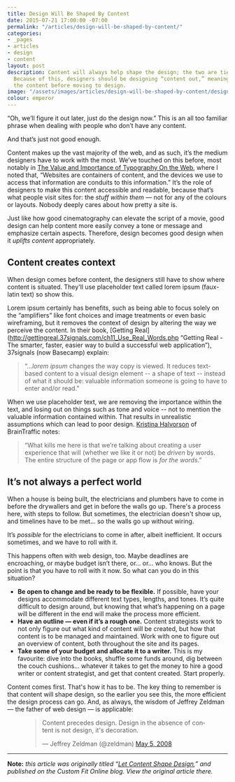 ```yaml
---
title: Design Will Be Shaped By Content
date: 2015-07-21 17:00:00 -07:00
permalink: "/articles/design-will-be-shaped-by-content/"
categories:
- _pages
- articles
- design
- content
layout: post
description: Content will always help shape the design; the two are tied very closely.
  Because of this, designers should be designing “content out,” meaning starting with
  the content before moving to design.
image: "/assets/images/articles/design-will-be-shaped-by-content/design-will-be-shaped-by-content.jpg"
colour: emperor
---
```


“Oh, we’ll figure it out later, just do the design now.” This is an all too familiar phrase when dealing with people who don’t have any content.

And that’s just not good enough.

Content makes up the vast majority of the web, and as such, it’s the medium designers have to work with the most. We’ve touched on this before, most notably in [The Value and Importance of Typography On the Web](writings/value-and-importance-of-typography-on-the-web "Value and Importance of Typography On the Web"), where I noted that, “Websites are containers of content, and the devices we use to access that information are conduits to this information.” It’s the role of designers to make this content accessible and readable, because that’s what people visit sites for: the _stuff within them_ — not for any of the colours or layouts. Nobody deeply cares about how pretty a site is.

Just like how good cinematography can elevate the script of a movie, good design can help content more easily convey a tone or message and emphasize certain aspects. Therefore, design becomes good design when it _uplifts content_ appropriately.

## Content creates context

When design comes before content, the designers still have to show where content is situated. They'll use placeholder text called lorem ipsum (faux-latin text) so show this.

Lorem ipsum certainly has benefits, such as being able to focus solely on the “amplifiers” like font choices and image treatments or even basic wireframing, but it removes the context of design by altering the way we perceive the content. In their book, [Getting Real](http://gettingreal.37signals.com/ch11_Use_Real_Words.php “Getting Real - The smarter, faster, easier way to build a successful web application”), 37signals (now Basecamp) explain:

> “…_lorem ipsum_ changes the way copy is viewed. It reduces text-based content to a visual design element -- a shape of text -- instead of what it should be: valuable information someone is going to have to enter and/or read.”

When we use placeholder text, we are removing the importance within the text, and losing out on things such as tone and voice -- not to mention the valuable information contained within. That results in unrealistic assumptions which can lead to poor design. [Kristina Halvorson](http://www.adaptivepath.com/ideas/death-to-lorem-ipsum-other-adventures-in-content/ "Death to Lorem Ipsum & Other Adventures in Content") of BrainTraffic notes:

> “What kills me here is that we’re talking about creating a user experience that will (whether we like it or not) be _driven_ by words. The entire structure of the page or app flow is _for the words_.”

## It’s not always a perfect world

When a house is being built, the electricians and plumbers have to come in before the drywallers and get in before the walls go up. There's a process here, with steps to follow. But sometimes, the electrician doesn't show up, and timelines have to be met… so the walls go up without wiring.

It’s _possible_ for the electricians to come in after, albeit inefficient. It occurs sometimes, and we have to roll with it.

This happens often with web design, too. Maybe deadlines are encroaching, or maybe budget isn’t there, or… or… who knows. But the point is that you have to roll with it now. So what can you do in this situation?

*   **Be open to change and be ready to be flexible.** If possible, have your designs accommodate different text types, lengths, and tones. It’s quite difficult to design around, but knowing that what’s happening on a page will be different in the end will make the process more efficient.
*   **Have an outline — even if it’s a rough one.** Content strategists work to not only figure out what kind of content will be created, but how that content is to be managed and maintained. Work with one to figure out an overview of content, both throughout the site and its pages.
*   **Take some of your budget and allocate it to a writer.** This is my favourite: dive into the books, shuffle some funds around, dig between the couch cushions… whatever it takes to get the money to hire a good writer or content strategist, and get that content created. Start properly.

Content comes first. That's how it has to be. The key thing to remember is that content will shape design, so the earlier you see this, the more efficient the design process can go. And, as always, the wisdom of Jeffrey Zeldman — the father of web design — is applicable:

<figure class="u-text-align-centre">
    <blockquote class="twitter-tweet" lang="en">
        <p lang="en" dir="ltr">Content precedes design. Design in the absence of content is not design, it's decoration.</p>— Jeffrey Zeldman (@zeldman) <a href="https://twitter.com/zeldman/status/804159148">May 5, 2008</a>
    </blockquote>
    <script async src="//platform.twitter.com/widgets.js" charset="utf-8"></script>
</figure>

***

**Note:** *this article was originally titled “[Let Content Shape Design](http://customfitonline.com/news/2015/7/22/content-as-design/),” and published on the Custom Fit Online blog. View the original article there.*
